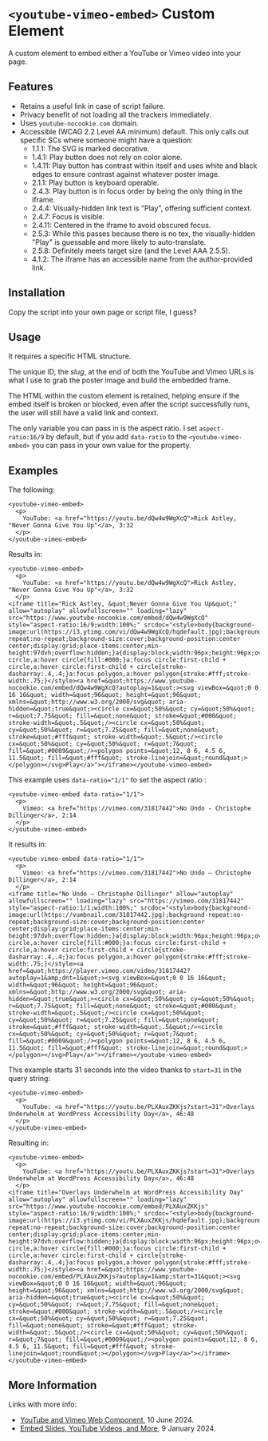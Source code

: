 # `<youtube-vimeo-embed>` Custom Element

A custom element to embed either a YouTube or Vimeo video into your page.

## Features

* Retains a useful link in case of script failure.
* Privacy benefit of not loading all the trackers immediately.
* Uses `youtube-nocookie.com` domain.
* Accessible (WCAG 2.2 Level AA minimum) default. This only calls out specific SCs where someone might have a question:
    * 1.1.1: The SVG is marked decorative.
    * 1.4.1: Play button does not rely on color alone.
    * 1.4.11: Play button has contrast within itself and uses white and black edges to ensure contrast against whatever poster image.
    * 2.1.1: Play button is keyboard operable.
    * 2.4.3: Play button is in focus order by being the only thing in the iframe.
    * 2.4.4: Visually-hidden link text is "Play", offering sufficient context.
    * 2.4.7: Focus is visible.
    * 2.4.11: Centered in the iframe to avoid obscured focus.
    * 2.5.3: While this passes because there is no tex, the visually-hidden "Play" is guessable and more likely to auto-translate.
    * 2.5.8: Definitely meets target size (and the Level AAA 2.5.5).
    * 4.1.2: The iframe has an accessible name from the author-provided link.


## Installation

Copy the script into your own page or script file, I guess?

## Usage

It requires a specific HTML structure.

The unique ID, the _slug_, at the end of both the YouTube and Vimeo URLs is what I use to grab the poster image and build the embedded frame.

The HTML within the custom element is retained, helping ensure if the embed itself is broken or blocked, even after the script successfully runs, the user will still have a valid link and context.

The only variable you can pass in is the aspect ratio. I set `aspect-ratio:16/9` by default, but if you add `data-ratio` to the `<youtube-vimeo-embed>` you can pass in your own value for the property.

## Examples

The following:
```
<youtube-vimeo-embed>
  <p>
    YouTube: <a href="https://youtu.be/dQw4w9WgXcQ">Rick Astley, "Never Gonna Give You Up"</a>, 3:32
  </p>
</youtube-vimeo-embed>
```

Results in:
```
<youtube-vimeo-embed>
  <p>
    YouTube: <a href="https://youtu.be/dQw4w9WgXcQ">Rick Astley, "Never Gonna Give You Up"</a>, 3:32
  </p>
<iframe title="Rick Astley, &quot;Never Gonna Give You Up&quot;" allow="autoplay" allowfullscreen="" loading="lazy" src="https://www.youtube-nocookie.com/embed/dQw4w9WgXcQ" style="aspect-ratio:16/9;width:100%;" srcdoc="<style>body{background-image:url(https://i3.ytimg.com/vi/dQw4w9WgXcQ/hqdefault.jpg);background-repeat:no-repeat;background-size:cover;background-position:center center;display:grid;place-items:center;min-height:97dvh;overflow:hidden;}a{display:block;width:96px;height:96px;overflow:hidden;}a:focus{outline:none;}a:focus circle,a:hover circle{fill:#000;}a:focus circle:first-child + circle,a:hover circle:first-child + circle{stroke-dasharray:.4,.4;}a:focus polygon,a:hover polygon{stroke:#fff;stroke-width:.75;}</style><a href=&quot;https://www.youtube-nocookie.com/embed/dQw4w9WgXcQ?autoplay=1&quot;><svg viewBox=&quot;0 0 16 16&quot; width=&quot;96&quot; height=&quot;96&quot; xmlns=&quot;http://www.w3.org/2000/svg&quot; aria-hidden=&quot;true&quot;><circle cx=&quot;50%&quot; cy=&quot;50%&quot; r=&quot;7.75&quot; fill=&quot;none&quot; stroke=&quot;#000&quot; stroke-width=&quot;.5&quot;/><circle cx=&quot;50%&quot; cy=&quot;50%&quot; r=&quot;7.25&quot; fill=&quot;none&quot; stroke=&quot;#fff&quot; stroke-width=&quot;.5&quot;/><circle cx=&quot;50%&quot; cy=&quot;50%&quot; r=&quot;7&quot; fill=&quot;#0009&quot;/><polygon points=&quot;12, 8 6, 4.5 6, 11.5&quot; fill=&quot;#fff&quot; stroke-linejoin=&quot;round&quot;></polygon></svg>Play</a>"></iframe></youtube-vimeo-embed>
```

This example uses `data-ratio="1/1"` to set the aspect ratio   :
```
<youtube-vimeo-embed data-ratio="1/1">
  <p>
    Vimeo: <a href="https://vimeo.com/31817442">No Undo - Christophe Dillinger</a>, 2:14
  </p>
</youtube-vimeo-embed>
```

It results in:
```
<youtube-vimeo-embed data-ratio="1/1">
  <p>
    Vimeo: <a href="https://vimeo.com/31817442">No Undo – Christophe Dillinger</a>, 2:14
  </p>
<iframe title="No Undo – Christophe Dillinger" allow="autoplay" allowfullscreen="" loading="lazy" src="https://vimeo.com/31817442" style="aspect-ratio:1/1;width:100%;" srcdoc="<style>body{background-image:url(https://vumbnail.com/31817442.jpg);background-repeat:no-repeat;background-size:cover;background-position:center center;display:grid;place-items:center;min-height:97dvh;overflow:hidden;}a{display:block;width:96px;height:96px;overflow:hidden;}a:focus{outline:none;}a:focus circle,a:hover circle{fill:#000;}a:focus circle:first-child + circle,a:hover circle:first-child + circle{stroke-dasharray:.4,.4;}a:focus polygon,a:hover polygon{stroke:#fff;stroke-width:.75;}</style><a href=&quot;https://player.vimeo.com/video/31817442?autoplay=1&amp;dnt=1&quot;><svg viewBox=&quot;0 0 16 16&quot; width=&quot;96&quot; height=&quot;96&quot; xmlns=&quot;http://www.w3.org/2000/svg&quot; aria-hidden=&quot;true&quot;><circle cx=&quot;50%&quot; cy=&quot;50%&quot; r=&quot;7.75&quot; fill=&quot;none&quot; stroke=&quot;#000&quot; stroke-width=&quot;.5&quot;/><circle cx=&quot;50%&quot; cy=&quot;50%&quot; r=&quot;7.25&quot; fill=&quot;none&quot; stroke=&quot;#fff&quot; stroke-width=&quot;.5&quot;/><circle cx=&quot;50%&quot; cy=&quot;50%&quot; r=&quot;7&quot; fill=&quot;#0009&quot;/><polygon points=&quot;12, 8 6, 4.5 6, 11.5&quot; fill=&quot;#fff&quot; stroke-linejoin=&quot;round&quot;></polygon></svg>Play</a>"></iframe></youtube-vimeo-embed>
```

This example starts 31 seconds into the video thanks to `start=31` in the query string:
```
<youtube-vimeo-embed>
  <p>
    YouTube: <a href="https://youtu.be/PLXAuxZKKjs?start=31">Overlays Underwhelm at WordPress Accessibility Day</a>, 46:48
  </p>
</youtube-vimeo-embed>
```

Resulting in:
```
<youtube-vimeo-embed>
  <p>
    YouTube: <a href="https://youtu.be/PLXAuxZKKjs?start=31">Overlays Underwhelm at WordPress Accessibility Day</a>, 46:48
  </p>
<iframe title="Overlays Underwhelm at WordPress Accessibility Day" allow="autoplay" allowfullscreen="" loading="lazy" src="https://www.youtube-nocookie.com/embed/PLXAuxZKKjs" style="aspect-ratio:16/9;width:100%;" srcdoc="<style>body{background-image:url(https://i3.ytimg.com/vi/PLXAuxZKKjs/hqdefault.jpg);background-repeat:no-repeat;background-size:cover;background-position:center center;display:grid;place-items:center;min-height:97dvh;overflow:hidden;}a{display:block;width:96px;height:96px;overflow:hidden;}a:focus{outline:none;}a:focus circle,a:hover circle{fill:#000;}a:focus circle:first-child + circle,a:hover circle:first-child + circle{stroke-dasharray:.4,.4;}a:focus polygon,a:hover polygon{stroke:#fff;stroke-width:.75;}</style><a href=&quot;https://www.youtube-nocookie.com/embed/PLXAuxZKKjs?autoplay=1&amp;start=31&quot;><svg viewBox=&quot;0 0 16 16&quot; width=&quot;96&quot; height=&quot;96&quot; xmlns=&quot;http://www.w3.org/2000/svg&quot; aria-hidden=&quot;true&quot;><circle cx=&quot;50%&quot; cy=&quot;50%&quot; r=&quot;7.75&quot; fill=&quot;none&quot; stroke=&quot;#000&quot; stroke-width=&quot;.5&quot;/><circle cx=&quot;50%&quot; cy=&quot;50%&quot; r=&quot;7.25&quot; fill=&quot;none&quot; stroke=&quot;#fff&quot; stroke-width=&quot;.5&quot;/><circle cx=&quot;50%&quot; cy=&quot;50%&quot; r=&quot;7&quot; fill=&quot;#0009&quot;/><polygon points=&quot;12, 8 6, 4.5 6, 11.5&quot; fill=&quot;#fff&quot; stroke-linejoin=&quot;round&quot;></polygon></svg>Play</a>"></iframe></youtube-vimeo-embed>
```

## More Information

Links with more info:

* [YouTube and Vimeo Web Component](https://adrianroselli.com/2024/06/youtube-and-vimeo-web-component.html), 10 June 2024.
* [Embed Slides, YouTube Videos, and More](https://adrianroselli.com/2024/01/embed-slides-youtube-videos-and-more.html), 9 January 2024.
